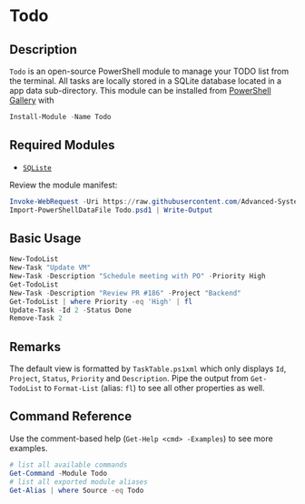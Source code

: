 # Todo

## Description

`Todo` is an open-source PowerShell module to manage your TODO list from the terminal. All tasks are locally stored
in a SQLite database located in a app data sub-directory. This module can be installed from [PowerShell Gallery](https://www.powershellgallery.com/)
with

```powershell
Install-Module -Name Todo
```

## Required Modules

- [`SQListe`](https://www.nuget.org/packages/System.Data.SQLite/)

Review the module manifest:

```powershell
Invoke-WebRequest -Uri https://raw.githubusercontent.com/Advanced-Systems/todo/master/src/Todo.psd1 -OutFile Todo.psd1
Import-PowerShellDataFile Todo.psd1 | Write-Output
```

## Basic Usage

```powershell
New-TodoList
New-Task "Update VM"
New-Task -Description "Schedule meeting with PO" -Priority High
Get-TodoList
New-Task -Description "Review PR #186" -Project "Backend"
Get-TodoList | where Priority -eq 'High' | fl
Update-Task -Id 2 -Status Done
Remove-Task 2
```

## Remarks

The default view is formatted by `TaskTable.ps1xml` which only displays `Id`, `Project`, `Status`, `Priority` and `Description`.
Pipe the output from `Get-TodoList` to `Format-List` (alias: `fl`) to see all other properties as well.

## Command Reference

Use the comment-based help (`Get-Help <cmd> -Examples`) to see more examples.

```powershell
# list all available commands
Get-Command -Module Todo
# list all exported module aliases
Get-Alias | where Source -eq Todo
```
